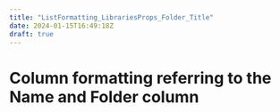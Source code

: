 ```yaml
---
title: "ListFormatting_LibrariesProps_Folder_Title"
date: 2024-01-15T16:49:18Z
draft: true
---
```


# Column formatting referring to the Name and Folder column